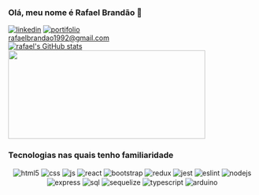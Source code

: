 ### Olá, meu nome é Rafael Brandão 👋
[![linkedin](https://img.shields.io/badge/LinkedIn-0077B5?style=for-the-badge&logo=linkedin&logoColor=white)](https://www.linkedin.com/in/brandao-rafael/)
[![portifolio](https://img.shields.io/badge/website-000000?style=for-the-badge&logo=About.me&logoColor=white)](https://brandao-rafael.github.io/portifolio/)
<br/>
rafaelbrandao1992@gmail.com
<br/>
[![rafael's GitHub stats](https://github-readme-stats.vercel.app/api?username=brandao-rafael&show_icons=true&theme=dark)](https://github.com/anuraghazra/github-readme-stats)
<img height="180em" width="400em" src="https://github-readme-stats.vercel.app/api/top-langs/?username=brandao-rafael&layout=compact&langs_count=7&theme=dark"/>

### Tecnologias nas quais tenho familiaridade

<div align="center" >
  <img align="center" alt="html5" src="https://img.shields.io/badge/HTML5-E34F26?style=for-the-badge&logo=html5&logoColor=white" />
  <img align="center" alt="css" src="https://img.shields.io/badge/CSS3-1572B6?style=for-the-badge&logo=css3&logoColor=white" />
  <img align="center" alt="js" src="https://img.shields.io/badge/JavaScript-F7DF1E?style=for-the-badge&logo=javascript&logoColor=black" />
  <img align="center" alt="react" src="https://img.shields.io/badge/React-20232A?style=for-the-badge&logo=react&logoColor=61DAFB" />
  <img align="center" alt="bootstrap" src="https://img.shields.io/badge/Bootstrap-563D7C?style=for-the-badge&logo=bootstrap&logoColor=white" />
  <img align="center" alt="redux" src="https://img.shields.io/badge/Redux-593D88?style=for-the-badge&logo=redux&logoColor=white" />
  <img align="center" alt="jest" src="https://img.shields.io/badge/Jest-323330?style=for-the-badge&logo=Jest&logoColor=white" />
  <img align="center" alt="eslint" src="https://img.shields.io/badge/eslint-3A33D1?style=for-the-badge&logo=eslint&logoColor=white" />
  <img align="center" alt="nodejs" src="https://img.shields.io/badge/Node.js-43853D?style=for-the-badge&logo=node.js&logoColor=white" />
  <img align="center" alt="express" src="https://img.shields.io/badge/Express.js-404D59?style=for-the-badge" />
  <img align="center" alt="sql" src="https://img.shields.io/badge/MySQL-005C84?style=for-the-badge&logo=mysql&logoColor=white" />
  <img align="center" alt="sequelize" src="https://img.shields.io/badge/sequelize-323330?style=for-the-badge&logo=sequelize&logoColor=blue" />
  <img align="center" alt="typescript" src="https://img.shields.io/badge/TypeScript-007ACC?style=for-the-badge&logo=typescript&logoColor=white" />
  
  
  
  <img align="center" alt="arduino" src="https://img.shields.io/badge/Arduino-00979D?style=for-the-badge&logo=Arduino&logoColor=white" />
</div><br/>
